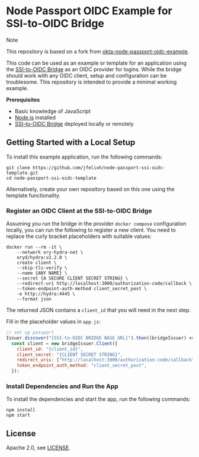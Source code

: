 # Node Passport OIDC Example for SSI-to-OIDC Bridge

> [!NOTE]
> This repository is based on a fork from [okta-node-passport-oidc-example](https://github.com/oktadev/okta-node-passport-oidc-example).

This code can be used as an example or template for an application using the [SSI-to-OIDC Bridge](https://github.com/GAIA-X4PLC-AAD/ssi-to-oidc-bridge) as an OIDC provider for logins. While the bridge should work with any OIDC client, setup and configuration can be troublesome. This repository is intended to provide a minimal working example.

**Prerequisites**

- Basic knowledge of JavaScript
- [Node.js](https://nodejs.org/en/) installed
- [SSI-to-OIDC Bridge](https://github.com/GAIA-X4PLC-AAD/ssi-to-oidc-bridge) deployed locally or remotely


## Getting Started with a Local Setup

To install this example application, run the following commands:

```shell
git clone https://github.com/jfelixh/node-passport-ssi-oidc-template.git
cd node-passport-ssi-oidc-template
```

Alternatively, create your own repository based on this one using the template functionality.

### Register an OIDC Client at the SSI-to-OIDC Bridge

Assuming you run the bridge in the provider `docker compose` configuration locally, you can run the following to register a new client. You need to replace the curly bracket placeholders with suitable values:

```shell
docker run --rm -it \
    --network ory-hydra-net \
    oryd/hydra:v2.2.0 \
    create client \
    --skip-tls-verify \
    --name {ANY NAME} \
    --secret {A SECURE CLIENT SECRET STRING} \
    --redirect-uri http://localhost:3000/authorization-code/callback \
    --token-endpoint-auth-method client_secret_post \
    -e http://hydra:4445 \
    --format json
```

The returned JSON contains a `client_id` that you will need in the next step.

Fill in the placeholder values in `app.js`:

```js
// set up passport
Issuer.discover("{SSI-to-OIDC BRIDGE BASE URL}").then((bridgeIssuer) => {
  const client = new bridgeIssuer.Client({
    client_id: "{client_id}",
    client_secret: "{CLIENT SECRET STRING}",
    redirect_uris: ["http://localhost:3000/authorization-code/callback"],
    token_endpoint_auth_method: "client_secret_post",
  });
```

### Install Dependencies and Run the App

To install the dependencies and start the app, run the following commands:

```shell
npm install
npm start
```

## License

Apache 2.0, see [LICENSE](LICENSE).

